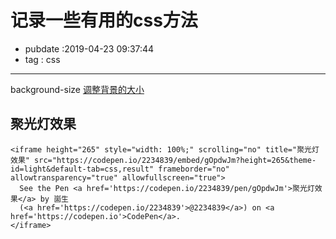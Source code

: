 # 记录一些有用的css方法

- pubdate :2019-04-23 09:37:44
- tag : css

-------------

background-size [调整背景的大小](https://developer.mozilla.org/zh-CN/docs/Web/CSS/background-size)

## 聚光灯效果

````html.run
<iframe height="265" style="width: 100%;" scrolling="no" title="聚光灯效果" src="https://codepen.io/2234839/embed/gOpdwJm?height=265&theme-id=light&default-tab=css,result" frameborder="no" allowtransparency="true" allowfullscreen="true">
  See the Pen <a href='https://codepen.io/2234839/pen/gOpdwJm'>聚光灯效果</a> by 崮生
  (<a href='https://codepen.io/2234839'>@2234839</a>) on <a href='https://codepen.io'>CodePen</a>.
</iframe>
````
